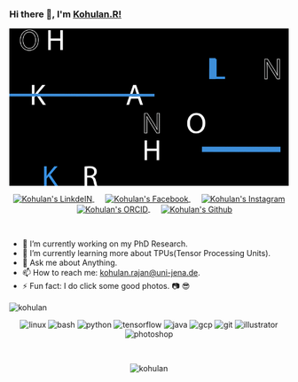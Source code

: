 ### Hi there 👋, I'm [Kohulan.R!](https://cheminf.uni-jena.de/members/kohulan-rajan/) 

<img align="center" src="https://github.com/Kohulan/Kohulan/blob/master/assets/Github_intro.gif" alt="kohulan_intro" />
</br>
<p align="middle">
  <a href="https://www.linkedin.com/in/kohulanrajan/">
    <img align="center" alt="Kohulan's LinkdeIN" width="22px" src="https://cdn.jsdelivr.net/npm/simple-icons@v3/icons/linkedin.svg" />
  </a>&nbsp;&nbsp;&nbsp;&nbsp;

  <a href="www.facebook.com/Kohulan.RPhotography/">
    <img align="center" alt="Kohulan's Facebook" width="22px" src="https://cdn.jsdelivr.net/npm/simple-icons@v3/icons/facebook.svg" />
  </a>&nbsp;&nbsp;&nbsp;&nbsp;

  <a href="https://www.instagram.com/kohulanr/">
    <img align="center" alt="Kohulan's Instagram" width="22px" src="https://cdn.jsdelivr.net/npm/simple-icons@v3/icons/instagram.svg" />
  </a>&nbsp;&nbsp;&nbsp;&nbsp;

  <a href="http://orcid.org/0000-0003-1066-7792">
    <img align="center" alt="Kohulan's ORCID" width="22px" src="https://cdn.jsdelivr.net/npm/simple-icons@v3/icons/orcid.svg" />
  </a>&nbsp;&nbsp;&nbsp;&nbsp;

  <a href="https://github.com/Kohulan">
    <img align="center" alt="Kohulan's Github" width="22px" src="https://cdn.jsdelivr.net/npm/simple-icons@v3/icons/github.svg" />
  </a>
</p>
<br/>

- 🔭 I’m currently working on my PhD Research.
- 🌱 I’m currently learning more about TPUs(Tensor Processing Units).
- 💬 Ask me about Anything.
- 📫 How to reach me: kohulan.rajan@uni-jena.de.
- ⚡ Fun fact: I do click some good photos. 📷 😎

<img align="center" src="https://github-readme-stats.vercel.app/api?username=kohulan&show_icons=true" alt="kohulan" />
<br/>
<p align="center">
  <img src="https://devicons.github.io/devicon/devicon.git/icons/linux/linux-original.svg" alt="linux" width="40" height="40"/>
  <img src="https://www.vectorlogo.zone/logos/gnu_bash/gnu_bash-icon.svg" alt="bash" width="40" height="40"/>
  <img src="https://devicons.github.io/devicon/devicon.git/icons/python/python-original.svg" alt="python" width="40" height="40"/>
  <img src="https://www.vectorlogo.zone/logos/tensorflow/tensorflow-icon.svg" alt="tensorflow" width="40" height="40"/>
  <img src="https://devicons.github.io/devicon/devicon.git/icons/java/java-original-wordmark.svg" alt="java" width="40" height="40"/>
  <img src="https://www.vectorlogo.zone/logos/google_cloud/google_cloud-icon.svg" alt="gcp" width="40" height="40"/>
  <img src="https://www.vectorlogo.zone/logos/git-scm/git-scm-icon.svg" alt="git" width="40" height="40"/>
  <img src="https://www.vectorlogo.zone/logos/adobe_illustrator/adobe_illustrator-icon.svg" alt="illustrator" width="40" height="40"/>
  <img src="https://devicons.github.io/devicon/devicon.git/icons/photoshop/photoshop-plain.svg" alt="photoshop" width="40" height="40"/>
</p>
<br/>
<p align="center"> <img src="https://komarev.com/ghpvc/?username=kohulan" alt="kohulan" /> </p>
